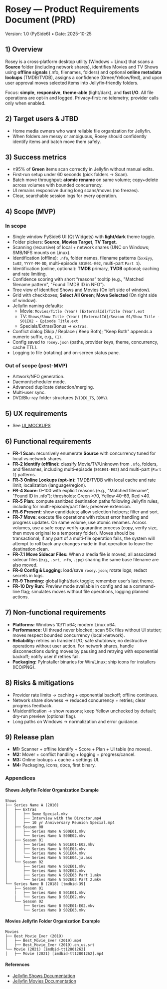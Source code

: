 
# Rosey — Product Requirements Document (PRD)
Version: 1.0 (PySide6) • Date: 2025-10-25

## 1) Overview
Rosey is a cross‑platform desktop utility (Windows + Linux) that scans a **Source** folder (including network shares),
identifies Movies and TV Shows using **offline signals** (.nfo, filenames, folders) and optional **online metadata lookups**
(TMDB/TVDB), assigns a confidence (Green/Yellow/Red), and upon user approval moves selected items into Jellyfin‑friendly folders.

Focus: **simple**, **responsive**, **theme‑able** (light/dark), and **fast I/O**. All file operations are opt‑in and logged.
Privacy‑first: no telemetry; provider calls only when enabled.

## 2) Target users & JTBD
- Home media owners who want reliable file organization for Jellyfin.
- When folders are messy or ambiguous, Rosey should confidently identify items and batch move them safely.

## 3) Success metrics
- ≥95% of **Green** items scan correctly in Jellyfin without manual edits.
- First‑run setup under 60 seconds (pick folders → Scan).
- Batch move throughput: **atomic rename** on same volume; copy+delete across volumes with bounded concurrency.
- UI remains responsive during long scans/moves (no freezes).
- Clear, searchable session logs for every operation.

## 4) Scope (MVP)
### In scope
- Single window PySide6 UI (Qt Widgets) with **light/dark** theme toggle.
- Folder pickers: **Source**, **Movies Target**, **TV Target**.
- Scanning (recursive) of local + network shares (UNC on Windows; SMB/NFS mounts on Linux).
- Identification (offline): `.nfo`, folder names, filename patterns (`SxxEyy`, `1x02`, `YYYY-MM-DD`, multi-episode `S01E01-E02`, multi-part `Part 1`).
- Identification (online, optional): **TMDB** primary, **TVDB** optional; caching and rate limiting.
- Confidence scoring with short “reasons” tooltip (e.g., "Matched filename pattern", "Found TMDB ID in NFO").
- Tree view of identified Shows and Movies (On left side of window).
- Grid with checkboxes; **Select All Green**; **Move Selected** (On right side of window).
- Jellyfin naming defaults:
  - Movie: `Movies/Title (Year) [ExternalId]/Title (Year).ext`
  - TV: `Shows/Show Title (Year) [ExternalId]/Season 01/Show Title - S01E02 - Episode Title.ext`
  - Specials/Extras/Bonus → `extras`.
- Conflict dialog (Skip / Replace / Keep Both); "Keep Both" appends a numeric suffix, e.g., `(1)`.
- Config saved to `rosey.json` (paths, provider keys, theme, concurrency, cache TTL).
- Logging to file (rotating) and on‑screen status pane.

### Out of scope (post‑MVP)
- Artwork/NFO generation.
- Daemon/scheduler mode.
- Advanced duplicate detection/merging.
- Multi‑user sync.
- DVD/Blu-ray folder structures (`VIDEO_TS`, `BDMV`).

## 5) UX requirements
- See [UI_MOCKUPS](./mockups/UI_MOCKUPS.md)

## 6) Functional requirements
- **FR‑1 Scan:** recursively enumerate **Source** with concurrency tuned for local vs network shares.
- **FR‑2 Identify (offline):** classify Movie/TV/Unknown from `.nfo`, folders, and filenames, including multi-episode (`S01E01-E02`) and multi-part (`Part 1`) patterns.
- **FR‑3 Online Lookups (opt‑in):** TMDB/TVDB with local cache and rate limit; localization (language/region).
- **FR‑4 Score:** 0–100 with explicit reasons (e.g., "Matched filename", "Found ID in .nfo"); thresholds: Green ≥70, Yellow 40–69, Red <40.
- **FR‑5 Plan:** compute sanitized destination paths following Jellyfin rules, including for multi-episode/part files; preserve extension.
- **FR‑6 Present:** show candidates; allow selection helpers; filter and sort.
- **FR‑7 Move:** execute file operations with robust error handling and progress updates. On same volume, use atomic renames. Across volumes, use a safe copy-verify-quarantine process (copy, verify size, then move original to a temporary folder). Moves should be transactional; if any part of a multi-file operation fails, the system will attempt to roll back any changes made in that operation to leave the destination clean.
- **FR-7.1 Move Sidecar Files:** When a media file is moved, all associated sidecar files (e.g., `.srt`, `.nfo`, `.jpg`) sharing the same base filename are also moved.
- **FR‑8 Config & Logging:** load/save `rosey.json`; rotate logs; redact secrets in logs.
- **FR‑9 Theming:** global light/dark toggle; remember user’s last theme.
- **FR‑10 Dry Run:** Preview mode available in config and as a command-line flag; simulates moves without file operations, logging planned actions.

## 7) Non‑functional requirements
- **Platforms:** Windows 10/11 x64; modern Linux x64.
- **Performance:** UI thread never blocked; scan 50k files without UI stutter; moves respect bounded concurrency (local>network).
- **Reliability:** retries on transient I/O; safe shutdown; no destructive operations without user action. For network shares, handle disconnections during moves by pausing and retrying with exponential backoff; notify user if retries fail.
- **Packaging:** PyInstaller binaries for Win/Linux; ship icons for installers (ICO/PNG).

## 8) Risks & mitigations
- Provider rate limits → caching + exponential backoff; offline continues.
- Network share slowness → reduced concurrency + retries; clear progress feedback.
- Misidentification → show reasons; keep Yellow unchecked by default; dry‑run preview (optional flag).
- Long paths on Windows → normalization and error guidance.

## 9) Release plan
- **M1:** Scanner + offline Identify + Score + Plan + UI table (no moves).
- **M2:** Mover + conflict handling + logging + progress/cancel.
- **M3:** Online lookups + cache + settings UI.
- **M4:** Packaging, icons, docs, first binary.

### Appendices

#### Shows Jellyfin Folder Organization Example
```
Shows
├── Series Name A (2010)
│   ├── Extras
│   │   ├── Some Special.mkv
│   │   ├── Interview with the Director.mp4
│   │   ├── 10 yr Anniversary Reunion Special.mp4
│   ├── Season 00
│   │   ├── Series Name A S00E01.mkv
│   │   └── Series Name A S00E02.mkv
│   ├── Season 01
│   │   ├── Series Name A S01E01-E02.mkv
│   │   ├── Series Name A S01E03.mkv
│   │   └── Series Name A S01E04.mkv
│   │   └── Series Name A S01E04.ja.ass
│   └── Season 02
│       ├── Series Name A S02E01.mkv
│       ├── Series Name A S02E02.mkv
│       ├── Series Name A S02E03 Part 1.mkv
│       └── Series Name A S02E03 Part 2.mkv
└── Series Name B (2018) [tmdbid-39]
    ├── Season 01
    |   ├── Series Name B S01E01.mkv
    |   └── Series Name B S01E02.mkv
    └── Season 02
        ├── Series Name B S02E01-E02.mkv
        └── Series Name B S02E03.mkv
```

#### Movies Jellyfin Folder Organization Example
```
Movies
├── Best_Movie_Ever (2019)
│   ├── Best_Movie_Ever (2019).mp4
│   ├── Best_Movie_Ever (2019).en_us.srt
└── Movie (2021) [imdbid-tt12801262]
│   ├── Movie (2021) [imdbid-tt12801262].mp4    
```

#### References
- [Jellyfin Shows Documentation](https://jellyfin.org/docs/general/server/media/shows/)
- [Jellyfin Movies Documentation](https://jellyfin.org/docs/general/server/media/movies)